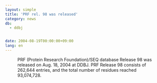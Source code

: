 ```yaml
---
layout: simple
title: 'PRF rel. 98 was released'
category: news
db:
  - ddbj


date: 2004-08-19T00:00:00+09:00
lang: en
---
```


<dd>PRF (Protein Research Foundation)/SEQ database Release 98 was released on Aug. 18, 2004 at DDBJ. PRF Release 98 consists of 262,644 entries, and the total number of residues reached 93,074,728.</dd>
